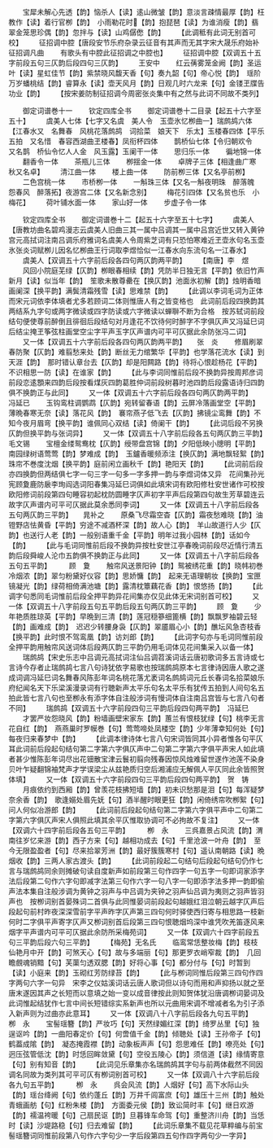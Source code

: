 <!-- { "loadSidebar": true } -->
　　宝犀未解心先透【韵】恼杀人【读】逺山微皱【韵】意淡言疎情最厚【韵】枉教作【读】着行官栁【韵】　小雨勒花时【韵】抱琵琶【读】为谁消瘦【韵】翡翠金笼思珍偶【韵】忽拌与【读】山鸡僝僽【韵】
　　【此调秪有此词无别首可校】
　　征招调中腔【唐段安节乐府杂录云征音有其声而无其字宋大晟乐府始补征招调凡曲
　　有歌头有中腔此征招调之中腔也】
　　征招调中腔【双调五十五字前段五句三仄韵后段四句三仄韵】
　　王安中
　　红云蒨雾笼金阙【韵】圣运叶【读】星虹佳节【韵】紫禁晓风馥天香【句】奏九韶【句】帝心悦【韵】　瑶阶万岁蟠桃结【韵】睿算永【读】壶天风月【韵】日观几时六龙来【句】金镂玊牒告功业【韵】
　　【按宋姜防制征招调今周密张炎集中有之然与此词不同故不类列】










　　御定词谱巻十一
　　钦定四库全书
　　御定词谱巻十二目录【起五十六字至五十】
　　虞美人七体【七字又名虞　美人令　玉壶氷忆栁曲一】瑞鹧鸪六体【江春水又　名舞春　风桃花落鹧鸪　词拾菜　娘天下　乐太】玉楼春四体【平乐五拍　又名惜　春容西湖曲玊楼春】凤衔杯四体
　　鹊桥仙七体【令归朝欢令　又名鹊　桥仙令忆人人金　风玉露】玉阑干一体
　　思归乐一体
　　徧地锦一体
　　翻香令一体
　　茶瓶儿三体
　　栁揺金一体
　　卓牌子三体【相逢曲广寒　秋又名卓】
　　清江曲一体
　　楼上曲一体
　　防前栁三体【又名亭前栁】
　　二色宫桃一体
　　市桥栁一体
　　一斛珠三体【又名一斛夜明珠　醉落魄　怨春风　醉落拓】夜游宫二体【又名新念别】
　　梅花引四体【又名贫也乐　小梅花】
　　荷叶铺水面一体
　　家山好一体
　　步虚子令一体







　　钦定四库全书
　　御定词谱巻十二【起五十六字至五十七字】
　　虞美人【唐教坊曲名碧鸡漫志云虞美人旧曲三其一属中吕调其一属中吕宫近世又转入黄钟宫元高拭词注南吕调乐府雅词名虞美人令周紫芝词有只恐怕寒难近玊壶氷句名玉壶氷张炎词赋栁儿因名忆栁曲王行词取李煜恰似一江春水向东流句名一江春水】
　　虞美人【双调五十六字前后段各四句两仄韵两平韵】
　　【南唐】李　煜
　　风回小院庭芜绿【仄韵】栁眼春相续【韵】凭防半日独无言【平韵】依旧竹声新月【读】似当年【韵】　笙歌未散尊罍在【换仄韵】池面氷初解【韵】烛明香暗画阑深【换平韵】满鬓清霜残雪【读】思难禁【韵】
　　【此调以李词毛词为正体而宋元词依李体填者尤多若顾词二体则惟唐人有之皆变格也　此词前后段四换韵其两结系九字句或两字微读或四字防读或六字微读以蝉聨不断为合格　按苏轼词前段结句便使尊前醉倒且徘徊后段结句对月逢花不饮待何时醉字不字俱仄声又冯延巳词后结尘掩玊筝弦柱画堂空尘字平声玉字仄声谱内可平可仄据此余防张冯二词】
　　又一体【双调五十六字前后段各四句两仄韵两平韵】　　张　炎
　　修眉刷翠春防聚【仄韵】难翦愁来处【韵】断丝无力绾繁华【平韵】也学落花流水【读】到天涯【韵】　那时错认章台去【仄韵】却是阳闗路【韵】待将心恨趁杨花【平韵】不识相思一防【读】在谁家【韵】
　　【此与李词同惟前后段不换韵异按周邦彦词前段恋逺顋来四韵后段按看煤灰四韵葛胜仲词前段树暮时池四韵后段露语诗归四韵俱不换韵正与此同】
　　又一体【双调五十六字前后段各四句两仄韵两平韵】　　冯延已
　　玉钩鸾柱调鹦鹉【仄韵】宛转留春语【韵】云屏冷落画堂空【平韵】薄晩春寒无奈【读】落花风【韵】　褰帘燕子低飞去【仄韵】拂镜尘鸾舞【韵】不知今夜月眉弯【换平韵】谁佩同心双结【读】倚阑干【韵】
　　【此词后段不另换仄韵但换平韵与张词异】
　　又一体【双调五十八字前后段各五句两仄韵三平韵】　　毛文锡
　　宝檀金缕鸳鸯枕【仄韵】绶带盘宫锦【韵】夕阳低映小牕明【平韵】南园绿树语莺莺【韵】梦难成【韵】　玉鑪香暖频添注【换仄韵】满地飘轻絮【韵】珠帘不巻度沈烟【换平韵】庭前闲立画秋千【韵】艳阳天【韵】
　　【此词前后段亦四换韵但两结俱七字一句三字一句多一字多押一韵与李煜词体又异　花间集孙光宪顾夐鹿防扆李珣阎选词阳春集冯延巳词俱如此填宋词有欧阳修杜安世诸作可校按欧阳修词前段第四句睡容初起枕防圆睡字仄声初字平声后段第四句故生芳草碧连云故字仄声谱内可平可仄据此莫余悉同李词】
　　又一体【双调五十八字前后段各五句两仄韵三平韵】　　晁补之
　　原桑飞尽霜空杳【仄韵】霜夜愁难晓【韵】油镫野店怯黄昏【平韵】穷途不减酒杯深【韵】故人心【韵】　羊山故道行人少【仄韵】也送行人老【韵】一般别语重千金【平韵】明年过我小园林【韵】话如今【韵】
　　【此与毛词同惟前后段不换韵异按杜安世江亭春晚词前段尽近情行清五韵后段舜峻人沦巾五韵俱不换韵正与此同】
　　又一体【双调五十八字前后段各五句五平韵】　　　顾　夐
　　触帘风送景阳钟【韵】鸳被绣花重【韵】晓帏初巻冷烟浓【韵】翠匀粉黛好仪容【韵】思娇慵【韵】　起来无语理朝妆【换韵】宝匣镜凝光【韵】绿荷相倚满池塘【韵】露清枕簟藕花香【韵】恨悠扬【韵】
　　【此调字句悉同毛词惟前后段全押平韵异花间集亦仅见此体无宋词别首可校】
　　又一体【双调五十八字前段五句五平韵后段五句两仄韵三平韵】
　　顾　夐
　　少年艳质胜琼英【平韵】早晩到三清【韵】莲冠穏篸细篦横【韵】飘飘罗袖碧云轻【韵】画难成【韵】　迟迟少转腰身袅【仄韵】翠靥眉心小【韵】醮坛风急杏枝香【换平韵】此时恨不驾鸾凰【韵】访刘郎【韵】
　　【此词字句亦与毛词同惟前段全押平韵用触帘风送词体后段两仄韵三平韵仍用毛词体见花间集采入以备一体】
　　瑞鹧鸪【宋史乐志中吕调元高拭词注仙吕调苕溪词话云唐初歌词多五言诗或七言诗今存者止瑞鹧鸪七言八句诗犹依字易歌也按瑞鹧鸪原本七言律诗因唐人歌之遂成词调冯延巳词名舞春风陈彭年词名桃花落尤袤词名鹧鸪词元丘长春词名拾菜娘乐府纪闻名天下乐梁溪漫录词有行聴新声太平乐句名太平乐有犹传五拍到人间句名五拍此皆七言八句也至栁永有添字体自注般涉词有慢词体自注南吕宫皆与七言八句者不同】
　　瑞鹧鸪【双调五十六字前段四句三平韵后段四句两平韵】　冯延巳
　　才罢严妆怨晓风【韵】粉墙画壁宋家东【韵】蕙兰有恨枝犹绿【句】桃李无言花自红【韵】　燕燕巢时罗幙巻【句】莺莺啼处凤楼空【韵】少年薄幸知何处【句】每夜归来春梦中【韵】
　　【此调本律诗体七言八句宋词皆同其小异者惟各句平仄耳此词前后段起句结句第二字第六字俱仄声中二句第二字第六字俱平声宋人如此填者甚少惟陈彭年词尽出花钿散宝津云鬟初翦向残春因惊风烛难留世遂作池莲不染身贝叶乍疑翻锦袖梵声才学误梁尘从兹艳质归空后湘浦应无解佩人平仄同此余皆照贺体填】
　　又一体【双调五十六字前段四句三平韵后段四句两平韵】　贺　铸
　　月痕依约到西厢【韵】曾羡花枝拂短墙【韵】初未识愁那是泪【句】每浑疑梦奈余香【韵】　歌逢嫋处眉先妩【句】酒半醒时眼更狂【韵】闲倚绣帘吹栁絮【句】问人何似冶游郎【韵】
　　【此词前后段起句结句第二字第六字俱平声中二句第二字第六字俱仄声宋人俱照此填其余平仄惟取协调可不必拘故不复注】
　　又一体【双调六十四字前后段各五句三平韵】　　　栁　永
　　三呉嘉景占风流【韵】渭南往岁忆来游【韵】西子方来【句】越相功成去【句】千里沧波一叶舟【韵】　至今无限盈盈者【句】尽来拾翠芳洲【韵】最好簇簇寒村【句】遥认南朝路【读】晩烟收【韵】三两人家古渡头【韵】
　　【此词前段起二句结句后段起句结句仍作七言与瑞鹧鸪同余则摊破句读自度新声如前段第三句作四字一句五字一句即词家添字法后段第二句作六字句即减字法第三句作六字一句八字一句即添字法多押一韵即偷声法本集自注般涉调为黄钟之羽声与中吕调为夹钟之羽声仙吕调为夷则之羽声皆羽声也　按栁词别首晏殊词二首俱与此同惟晏词前段起句越娥红泪泣朝云越字仄声后段起句前村昨夜深深雪前字平声昨字仄声第三四句何时驿使西归寄与相思路一枝新何时二字俱平声寄字仄声又栁词别首后段第三四句恨聴烟坞深中谁凭吹羌笛逐风来烟字平声谱内可平可仄据此余防所采梅苑词】
　　又一体【双调六十四字前段五句三平韵后段六句三平韵】
　　【梅苑】无名氏
　　临鸾常恁整妆梅【韵】枝枝仙艳月中开【韵】可煞天心【句】故与多端丽【句】那更罗衣峭窄裁【韵】　几回瞻覻魂销黯【句】芙蕖匀透双腮【韵】好将心事【句】都分付与【句】时暂到【读】小庭来【韵】玉砌红芳防绿苔【韵】
　　【此与栁词同惟后段第三四句作四字两句六字一句异　宋李之仪姑溪词话云唐人歌词但以诗句而用和声抑扬以就之至唐末遂因其声之长短而以意填之始一变以成音律按此则知贺体犹沿唐调栁词晏词及此词惟起结犹作七言中间长短错综实系新声也所以元曲用宋调不增减者名为引子添入新声则为过曲亦此意耳】
　　又一体【双调八十八字前后段各九句五平韵】　　　栁　永
　　宝髻瑶簪【韵】严妆巧【句】天然绿媚红深【韵】绮罗丛里【句】独逞讴吟【韵】一曲阳春定价【句】何啻值千金【韵】倾聴处【读】王孙帝子【句】鹤葢成隂【韵】　凝态掩霞襟【韵】动象板声声【句】怨思难任【韵】嘹亮处【句】迥压弦管低沈【韵】时恁回眸敛黛【句】空役五陵心【韵】须信道【读】缘情寄意【句】别有知音【韵】
　　【此词见乐章集亦名瑞鹧鸪其字句与前两体截然不同因调名同故为类列其可平可仄有栁词别首可校】
　　又一体【双调八十六字前后段各九句五平韵】　　　栁　永
　　呉会风流【韵】人烟好【句】高下水际山头【韵】瑶台绛阙【句】依约蓬丘【韵】万井千闾富庶【句】雄压十三州【韵】触处青蛾画舫【句】红粉朱楼【韵】　方面委元侯【韵】致讼简时丰【句】继日欢游【韵】襦温袴暖【句】己扇民讴【韵】旦暮锋车命驾【句】重整济川舟【韵】当恁时【读】沙堤路稳【句】归去难留【韵】
　　【此词乐章集不载见花草粹编与前宝髻瑶簪词同惟前段第八句作六字句少一字后段第四五句作四字两句少一字异】
